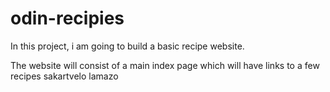 # odin-recipies
In this project, i am going to build a basic recipe website.

The website will consist of a main index page which will have links to a few recipes
sakartvelo lamazo
